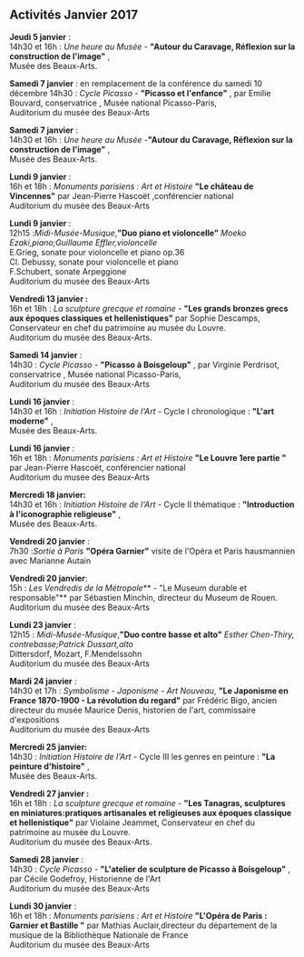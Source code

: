 ## Activités Janvier 2017

**Jeudi 5 janvier** :  
14h30 et 16h : _Une heure au Musée_ - **"Autour du Caravage, Réflexion sur la construction de l'image"** ,  
Musée des Beaux-Arts.

**Samedi 7 janvier** :  en remplacement de la conférence du samedi 10 décembre
14h30 : _Cycle Picasso_  - **"Picasso et l'enfance"** , par Emilie Bouvard, conservatrice , Musée national Picasso-Paris,  
Auditorium du musée des Beaux-Arts


**Samedi 7 janvier** :  
14h30 et 16h : _Une heure au Musée_ -**"Autour du Caravage, Réflexion sur la construction de l'image"** ,  
Musée des Beaux-Arts.  



**Lundi 9 janvier** :  
16h et 18h : _Monuments parisiens : Art et Histoire_  **"Le château de Vincennes"** par Jean-Pierre Hascoët ,conférencier national  
Auditorium du musée des Beaux-Arts

**Lundi 9 janvier** :  
12h15 :_Midi-Musée-Musique_,**"Duo piano et violoncelle"** _Moeko Ezaki,piano;Guillaume Effler,violoncelle_  
E.Grieg, sonate pour violoncelle et piano op.36  
Cl. Debussy, sonate pour violoncelle et piano  
F.Schubert, sonate Arpeggione  
Auditorium du musée des Beaux-Arts

**Vendredi 13 janvier :**  
16h et 18h : _La sculpture grecque et romaine_ -  **"Les grands bronzes grecs aux époques classiques et hellenistiques"**  par Sophie Descamps, Conservateur en chef du patrimoine au musée du Louvre.  
Auditorium du musée des Beaux-Arts.


**Samedi 14 janvier** :  
14h30 : _Cycle Picasso_  - **"Picasso à Boisgeloup"** , par Virginie Perdrisot, conservatrice , Musée national Picasso-Paris,  
Auditorium du musée des Beaux-Arts

**Lundi 16 janvier** :  
14h30 et 16h : _Initiation Histoire de l'Art_  - Cycle I chronologique : **"L'art moderne"** ,  
Musée des Beaux-Arts. 

**Lundi 16 janvier** :  
16h et 18h : _Monuments parisiens : Art et Histoire_ **"Le Louvre 1ere partie "** par Jean-Pierre Hascoët, conférencier national  
Auditorium du musée des Beaux-Arts

**Mercredi 18 janvier:**  
14h30 et 16h : _Initiation Histoire de l'Art_  - Cycle II thématique : **"Introduction à l'iconographie religieuse"** ,  
Musée des Beaux-Arts. 

**Vendredi 20 janvier** :  
7h30 :_Sortie à Paris_ **"Opéra Garnier"** visite de l'Opéra et Paris hausmannien avec Marianne Autain

**Vendredi 20 janvier**:  
15h : _Les Vendredis de la Métropole_** - "Le Museum durable et responsable"** par Sébastien Minchin, directeur du Museum de Rouen.  
Auditorium du musée des Beaux-Arts



**Lundi 23 janvier** :  
12h15 : _Midi-Musée-Musique_,**"Duo contre basse et alto"** _Esther Chen-Thiry, contrebasse;Patrick Dussart,alto_  
Dittersdorf, Mozart, F.Mendelssohn  
Auditorium du musée des Beaux-Arts

**Mardi 24 janvier** :  
14h30 et 17h : _Symbolisme - Japonisme - Art Nouveau_, **"Le Japonisme en France 1870-1900 - La révolution du regard"** par Frédéric Bigo, ancien directeur du musée Maurice Denis, historien de l'art, commissaire d'expositions  
Auditorium du musée des Beaux-Arts

**Mercredi 25 janvier:**  
14h30 : _Initiation Histoire de l'Art_  - Cycle III les genres en peinture : **"La peinture d'histoire"** ,  
Musée des Beaux-Arts.  


**Vendredi 27 janvier :**  
16h et 18h : _La sculpture grecque et romaine_ -  **"Les Tanagras, sculptures en miniatures:pratiques artisanales et religieuses aux époques classique et hellenistique"**  par Violaine Jeammet, Conservateur en chef du patrimoine au musée du Louvre.  
Auditorium du musée des Beaux-Arts.


**Samedi 28 janvier** :  
14h30 : _Cycle Picasso_  - **"L'atelier de sculpture de Picasso à Boisgeloup"** , par Cécile Godefroy, Historienne de l'Art      
Auditorium du musée des Beaux-Arts

**Lundi 30 janvier** :  
16h et 18h : _Monuments parisiens : Art et Histoire_ **"L'Opéra de Paris : Garnier et Bastille "** par Mathias Auclair,directeur du département de la musique de la Bibliothèque Nationale de France   
Auditorium du musée des Beaux-Arts
